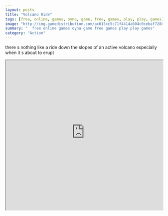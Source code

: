 ```yaml
---
layout: posts
title: "Volcano Ride"
tags: [free, online, games, oyna, game, free, games, play, play, games]
image: "http://img.gamedistribution.com/ac015cc5c71f4414a604c0cebaf7288a.jpg"
summary: "  free online games oyna game free games play play games"
category: "Action"
---
```


there s nothing like a ride down the slopes of an active volcano especially when it s about to erupt

<iframe width="100%" height="480px;" src="http://flash.gamedistribution.com?game=ac015cc5c71f4414a604c0cebaf7288a"></iframe>